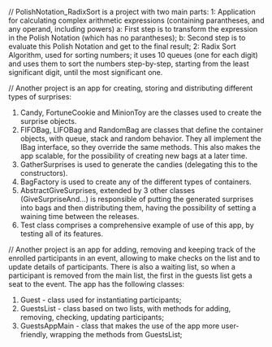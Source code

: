 // PolishNotation_RadixSort is a project with two main parts: 
1: Application for calculating complex arithmetic expressions (containing parantheses, and any operand, including powers) 
  a: First step is to transform the expression in the Polish Notation (which has no parantheses); 
  b: Second step is to evaluate this Polish Notation and get to the final result; 
2: Radix Sort Algorithm, used for sorting numbers; it uses 10 queues (one for each digit) and uses them to sort the numbers step-by-step, starting from the least significant digit, until the most significant one.

// Another project is an app for creating, storing and distributing different types of surprises:
1. Candy, FortuneCookie and MinionToy are the classes used to create the surprise objects.
2. FIFOBag, LIFOBag and RandomBag are classes that define the container objects, with queue, stack and random behavior. They all implement the IBag interface, so they override the same methods. This also makes the app scalable, for the possibility of creating new bags at a later time.
3. GatherSurprises is used to generate the candies (delegating this to the constructors).
4. BagFactory is used to create any of the different types of containers.
5. AbstractGiveSurprises, extended by 3 other classes (GiveSurpriseAnd...) is responsible of putting the generated surprises into bags and then distributing them, having the possibility of setting a waining time between the releases.
6. Test class comprises a comprehensive example of use of this app, by testing all of its features.

// Another project is an app for adding, removing and keeping track of the enrolled participants in an event, allowing to make checks on the list and to update details of participants. There is also a waiting list, so when a participant is removed from the main list, the first in the guests list gets a seat to the event. The app has the following classes: 
1. Guest - class used for instantiating participants;
2. GuestsList - class based on two lists, with methods for adding, removing, checking, updating participants;
3. GuestsAppMain - class that makes the use of the app more user-friendly, wrapping the methods from GuestsList;
